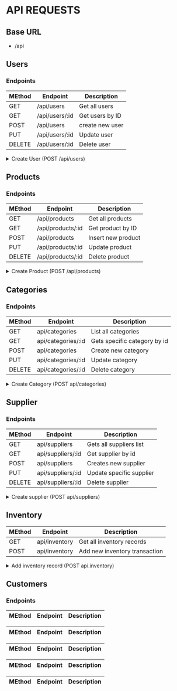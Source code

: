 # API REQUESTS

## Base URL
- /api

## Users

### Endpoints

| MEthod | Endpoint | Description |
|--------|----------|-------------|
| GET | /api/users | Get all users |
| GET | /api/users/:id | Get users by ID |
| POST | /api/users | create new user |
| PUT | /api/users/:id | Update user |
|DELETE | /api/users/:id | Delete user |



<details>
    <summary>Create User (POST /api/users) </summary>

#### Request

```js
{
    "username": "admin01",
    "email": "admin@gmail.com",
    "password": "Password",
    "role": "Admin",
    "isActive": true
}
```

#### Response

```js
{
    "_id": "666F32382G23423DE3example",
    "username": "admin01",
    "email": "admin@gmail.com",
    "role": "Admin",
    "isActive": true,
    "createdAt": "2025-10-07T12:30:00.000Z",
    "updatedAt": "2025-10-07T12:30:00.000Z"

}
```
</details>

## Products

### Endpoints

| MEthod | Endpoint | Description |
|--------|----------|-------------|
| GET | /api/products | Get all products |
| GET | /api/products/:id | Get product by ID |
| POST | /api/products | Insert new product |
| PUT | /api/products/:id | Update product | 
| DELETE | /api/products/:id | Delete product |

<details>
    <summary> Create Product (POST /api/products) </summary>

#### Request

```js
{
  "name": "Apple iPhone 15",
  "sku": "IP15-BLK-128",
  "categoryId": "66fa1babc43eac2d94f1b111",
  "supplierId": "66fa1bb3c43eac2d94f1b112",
  "description": "128GB, Black color, latest model",
  "cost": 700,
  "price": 999,
  "stock": 25,
  "recorderLevel": 5
}
```

#### Response

```js
{
  "_id": "66fa1c1fc43eac2d94f1b130",
  "name": "Apple iPhone 15",
  "sku": "IP15-BLK-128",
  "price": 999,
  "stock": 25,
  "categoryId": "66fa1babc43eac2d94f1b111",
  "supplierId": "66fa1bb3c43eac2d94f1b112",
  "createdAt": "2025-10-07T15:20:00.000Z"
}

```

</details>

## Categories

### Endpoints

| MEthod | Endpoint | Description |
|--------|----------|-------------|
| GET | api/categories | List all categories |
| GET | api/categories/:id | Gets specific category by id |
| POST | api/categories | Create new category |
| PUT | api/categories/:id | Update category |
| DELETE | api/categories/:id | Delete category |

<details>
    <summary>Create Category (POST api/categories)</summary>

#### Request

```js
{
    "name": "Electronics",
    "description": "Category description"
}

```
#### Response
```js 
{
    "_id": "J4349D334FG84338249F38",
    "name": "Electronics",
    "description": "Cateory description",
    "createdAt": "2025-10-07T15:30:00.000Z"
}
```

</details>


## Supplier

### Endpoints

| MEthod | Endpoint | Description |
|--------|----------|-------------|
| GET | api/suppliers | Gets all suppliers list |
| GET | api/suppliers/:id | Get supplier by id |
| POST | api/suppliers | Creates new supplier |
| PUT | api/suppliers/:id | Update specific supplier |
| DELETE | api/suppliers/:id | Delete supplier |

<details>
    <summary> Create supplier (POST api/suppliers) </summary>

#### Request

```js
{
    "name": "T&T",
    "email": "T&T@gmail.com",
    "phone": "+20-106-668-6952",
    "address": "21 abbas el aqad st"
}
```
#### Response
```js
{
    "_id": "s483tf843e394rr84485s21",
    "name": "T&T",
    "email": "T&T@gmail.com",
    "phone": "+20-106-668-6952",
    "address": "21 abbas el aqad st",
     "createdAt": "2025-10-07T15:30:00.000Z"
}
```
    
</details>

## Inventory


| MEthod | Endpoint | Description |
|--------|----------|-------------|
| GET | api/inventory | Get all inventory records |
| POST | api/inventory | Add new inventory transaction |

<details>
    <summary> Add inventory record (POST api.inventory)</summary>

#### Request

```js
{
    "productId": "66fa1c1fc43eac2d94f1b130",
    "quantity": "30",
    "tpye": "purchase",
    "note": "initial stock"
}
```
#### Response

```js
{
    "_id": "ip5739r3943f83944228e3193857",
    "productId": "66fa1c1fc43eac2d94f1b130",
    "quantity": "30",
    "type": "purchase",
    "date": "date.now()",
    "note": "initial stock"

}
```
</details>

## Customers

### Endpoints

| MEthod | Endpoint | Description |
|--------|----------|-------------|


| MEthod | Endpoint | Description |
|--------|----------|-------------|


| MEthod | Endpoint | Description |
|--------|----------|-------------|


| MEthod | Endpoint | Description |
|--------|----------|-------------|


| MEthod | Endpoint | Description |
|--------|----------|-------------|